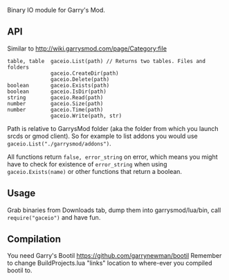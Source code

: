 Binary IO module for Garry's Mod.

## API
Similar to http://wiki.garrysmod.com/page/Category:file
```
table, table  gaceio.List(path) // Returns two tables. Files and folders
              gaceio.CreateDir(path)
              gaceio.Delete(path)
boolean       gaceio.Exists(path)
boolean       gaceio.IsDir(path)
string        gaceio.Read(path)
number        gaceio.Size(path)
number        gaceio.Time(path)
              gaceio.Write(path, str)
```

Path is relative to GarrysMod folder (aka the folder from which you launch srcds or gmod client). So for example to list addons you would use ```gaceio.List("./garrysmod/addons")```.

All functions return ```false, error_string``` on error, which means you might have to check for existence of ```error_string``` when using ```gaceio.Exists(name)``` or other functions that return a boolean.

## Usage
Grab binaries from Downloads tab, dump them into garrysmod/lua/bin, call ```require("gaceio")``` and have fun.

## Compilation
You need Garry's Bootil https://github.com/garrynewman/bootil
Remember to change BuildProjects.lua "links" location to where-ever you compiled bootil to.
